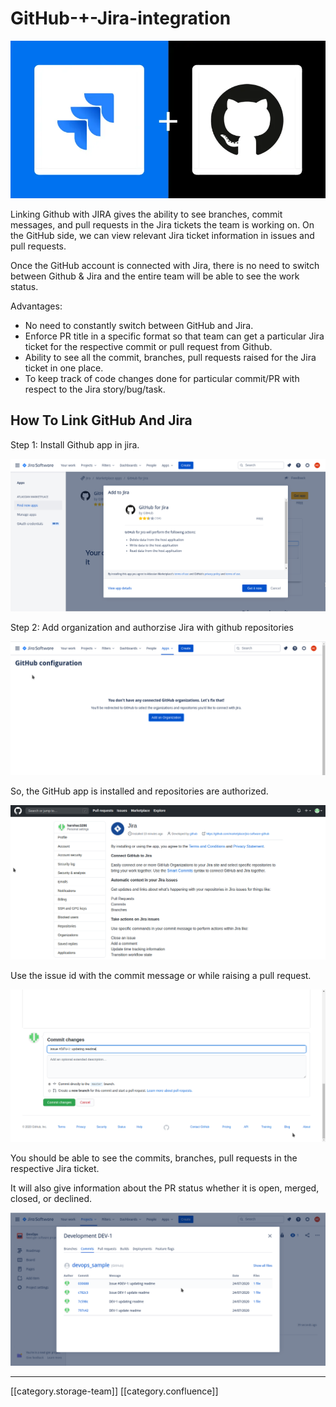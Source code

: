 # GitHub-+-Jira-integration

![](../../../../DevOpsFull/AllDocs/images/storage/image-20200725-075543.png)

Linking Github with JIRA gives the ability to see branches, commit messages, and pull requests in the Jira tickets the team is working on. On the GitHub side, we can view relevant Jira ticket information in issues and pull requests.

Once the GitHub account is connected with Jira, there is no need to switch between Github & Jira and the entire team will be able to see the work status.

Advantages:

* No need to constantly switch between GitHub and Jira.
* Enforce PR title in a specific format so that team can get a particular Jira ticket for the respective commit or pull request from Github.
* Ability to see all the commit, branches, pull requests raised for the Jira ticket in one place.
* To keep track of code changes done for particular commit/PR with respect to the Jira story/bug/task.

## How To Link GitHub And Jira

Step 1: Install Github app in jira.

![](../../../../DevOpsFull/AllDocs/images/storage/image-20200810-130529.png)

Step 2: Add organization and authorzise Jira with github repositories

![](../../../../DevOpsFull/AllDocs/images/storage/image-20200810-130831.png)

So, the GitHub app is installed and repositories are authorized.

![](../../../../DevOpsFull/AllDocs/images/storage/image-20200810-130848.png)

Use the issue id with the commit message or while raising a pull request.

![](../../../../DevOpsFull/AllDocs/images/storage/image-20200810-131157.png)

You should be able to see the commits, branches, pull requests in the respective Jira ticket.

It will also give information about the PR status whether it is open, merged, closed, or declined.

![](../../../../DevOpsFull/AllDocs/images/storage/image-20200810-131417.png)

***

\[\[category.storage-team]] \[\[category.confluence]]
